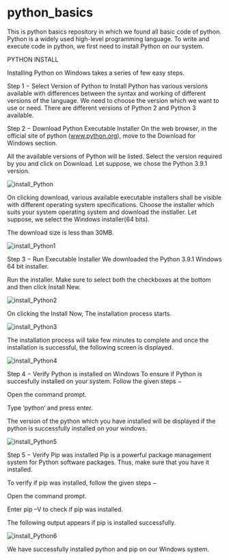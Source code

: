 # python_basics
This is python basics repository in which we found all basic code of python.
Python is a widely used high-level programming language. To write and execute code in python, we first need to install Python on our system.

PYTHON INSTALL


Installing Python on Windows takes a series of few easy steps.

Step 1 − Select Version of Python to Install
Python has various versions available with differences between the syntax and working of different versions of the language. We need to choose the version which we want to use or need. There are different versions of Python 2 and Python 3 available.

Step 2 − Download Python Executable Installer
On the web browser, in the official site of python (www.python.org), move to the Download for Windows section.

All the available versions of Python will be listed. Select the version required by you and click on Download. Let suppose, we chose the Python 3.9.1 version.

![install_Python](https://user-images.githubusercontent.com/53806378/162581552-fc391bd8-c483-4ccd-88c4-2e9df88c8d0b.jpg)

On clicking download, various available executable installers shall be visible with different operating system specifications. Choose the installer which suits your system operating system and download the instlaller. Let suppose, we select the Windows installer(64 bits).

The download size is less than 30MB.

![install_Python1](https://user-images.githubusercontent.com/53806378/162581577-f5ac58db-5447-4699-afdb-a19b3eb38f81.jpg)

Step 3 − Run Executable Installer
We downloaded the Python 3.9.1 Windows 64 bit installer.

Run the installer. Make sure to select both the checkboxes at the bottom and then click Install New.

![install_Python2](https://user-images.githubusercontent.com/53806378/162581599-0d2b3b03-7a32-4139-91dc-dfd24db5a39d.jpg)

On clicking the Install Now, The installation process starts.

![install_Python3](https://user-images.githubusercontent.com/53806378/162581624-7bf4821a-fdc2-4b33-a5d2-cf4380461e76.jpg)

The installation process will take few minutes to complete and once the installation is successful, the following screen is displayed.

![install_Python4](https://user-images.githubusercontent.com/53806378/162581636-53035af3-f646-477c-9c3c-43c1699fb395.jpg)


Step 4 − Verify Python is installed on Windows
To ensure if Python is succesfully installed on your system. Follow the given steps −

Open the command prompt.

Type ‘python’ and press enter.

The version of the python which you have installed will be displayed if the python is successfully installed on your windows.

![install_Python5](https://user-images.githubusercontent.com/53806378/162581649-d20dd827-dc55-49aa-9d28-e35c0757aa37.jpg)

Step 5 − Verify Pip was installed
Pip is a powerful package management system for Python software packages. Thus, make sure that you have it installed.

To verify if pip was installed, follow the given steps −

Open the command prompt.

Enter pip –V to check if pip was installed.

The following output appears if pip is installed successfully.

![install_Python6](https://user-images.githubusercontent.com/53806378/162581654-9110db04-9467-47b5-8202-b2736a1c7b0e.jpg)


We have successfully installed python and pip on our Windows system.
